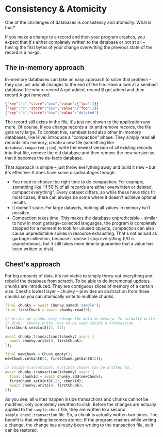 # Consistency & Atomicity

One of the challenges of databases is consistency and atomicity. What is that?

If you make a change to a record and then your program crashes, you expect that it's either completely written to the database or not at all – having the first bytes of your change overwriting the previous state of the record is a no-go.

## The in-memory approach

In-memory databases can take an easy approach to solve that problem – they can just add all changes to the end of the file. Have a look at a sembast database file where record A got added, record B got added and then record A got removed:

```json
{"key":"a","store":"box","value":{"foo":1}}
{"key":"b","store":"box","value":{"foo":1}}
{"key":"a","store":"box","value":"deleted"}
```

The record still exists in the file, it's just not shown to the application any more.
Of course, if you change records a lot and remove records, the file gets very large.
To combat this, sembast (and also other in-memory databases, like Hive) introduce a "compaction" phase: They simply read all records into memory, create a new file (something like `database.compacted.json`), write the newest version of all existing records into that file, remove the old database and then remove the new version so that it becomes the de-facto database.

That approach is simple – just throw everything away and build it new – but it's effective.
It does have some disadvantages though:

* You need to choose the right time to do compaction. For example, something like "if 50 % of all records are either overwritten or deleted, compact everything". Every dataset differs, so while these heuristics fit most cases, there can always be some where it doesn't achieve optimal results.
* It doesn't scale. For large datasets, holding all values in memory isn't possible.
* Compaction takes time. This makes the database unpredictable – similar to how in most garbage-collected languages, the program is completely stopped for a moment to look for unused objects, compaction can also cause unpredictable spikes in resource exhausting. That's not as bad as garbage collection, because it doesn't stop everything (I/O is asynchronous, but it still takes more time to guarantee that a value has been written to disk).

## Chest's approach

For big amounts of data, it's not viable to simply throw out everything and rebuild the database from scratch.
To be able to do incremental updates, chunks are introduced. They are contiguous slices of memory of a certain size.
Chest's lowest layer – chunky – provides an abstraction from these chunks so you can atomically write to multiple chunks.

```dart
final chunky = await Chunky.named('sample');
final firstChunk = await chunky.read(0);

// Writes on chunks only change the data in memory. To actually write them to
// disk, `chunky.write` has to be used inside a transaction.
firstChunk.setUint8(24, 42);

await chunky.transaction((chunky) async {
  await chunky.write(0, firstChunk);
});

final newChunk = Chunk.empty();
newChunk.setUint8(1, firstChunk.getUint8(2));

// Inside transactions, multiple chunks can be written to.
await chunky.transaction((chunky) async {
  final chunkId = await chunky.add(newChunk);
  firstChunk.setUint8(123, chunkId);
  await chunky.write(0, firstChunk);
});
```

As you see, all writes happen inside transactions and chunks cannot be modified, only completely rewritten to disk.
Before the changes are actually applied to the `sample.chest` file, they are written to a second `sample.chest.transaction` file.
So, a chunk is actually written two times. The benefit is that writing becomes atomic: If the program crashes while writing a change, the change has already been writing to the transaction file, so it can be restored.
